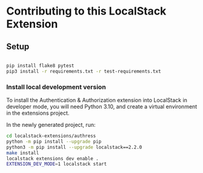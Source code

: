 # Contributing to this LocalStack Extension

## Setup
```sh

pip install flake8 pytest
pip3 install -r requirements.txt -r test-requirements.txt
```

### Install local development version

To install the Authentication & Authorization extension into LocalStack in developer mode, you will need Python 3.10, and create a virtual environment in the extensions project.

In the newly generated project, run:

<!--
Support (Beta) version of localstack auth command
```bash
mkdir -p ~/.localstack
echo '{"token":true}' > ~/.localstack/auth.json
```

-->

```bash
cd localstack-extensions/authress
python -m pip install --upgrade pip
python3 -m pip install --upgrade localstack==2.2.0
make install
localstack extensions dev enable .
EXTENSION_DEV_MODE=1 localstack start
```

